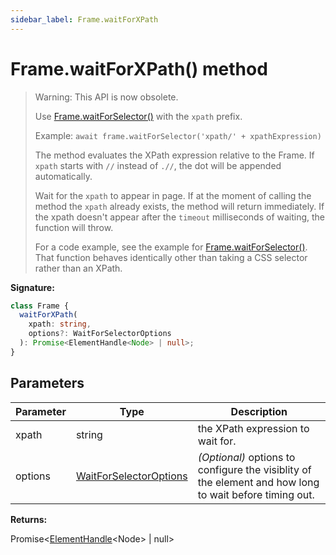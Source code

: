 ```yaml
---
sidebar_label: Frame.waitForXPath
---
```


# Frame.waitForXPath() method

> Warning: This API is now obsolete.
>
> Use [Frame.waitForSelector()](./puppeteer.frame.waitforselector.md) with the
> `xpath` prefix.
>
> Example: `await frame.waitForSelector('xpath/' + xpathExpression)`
>
> The method evaluates the XPath expression relative to the Frame. If `xpath`
> starts with `//` instead of `.//`, the dot will be appended automatically.
>
> Wait for the `xpath` to appear in page. If at the moment of calling the method
> the `xpath` already exists, the method will return immediately. If the xpath
> doesn't appear after the `timeout` milliseconds of waiting, the function will
> throw.
>
> For a code example, see the example for
> [Frame.waitForSelector()](./puppeteer.frame.waitforselector.md). That function
> behaves identically other than taking a CSS selector rather than an XPath.

**Signature:**

```typescript
class Frame {
  waitForXPath(
    xpath: string,
    options?: WaitForSelectorOptions
  ): Promise<ElementHandle<Node> | null>;
}
```

## Parameters

| Parameter | Type                                                            | Description                                                                                                 |
| --------- | --------------------------------------------------------------- | ----------------------------------------------------------------------------------------------------------- |
| xpath     | string                                                          | the XPath expression to wait for.                                                                           |
| options   | [WaitForSelectorOptions](./puppeteer.waitforselectoroptions.md) | <i>(Optional)</i> options to configure the visiblity of the element and how long to wait before timing out. |

**Returns:**

Promise&lt;[ElementHandle](./puppeteer.elementhandle.md)&lt;Node&gt; \| null&gt;
